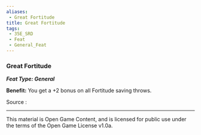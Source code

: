 ```yaml
---
aliases:
 - Great Fortitude
title: Great Fortitude
tags: 
 - 35E_SRD
 - Feat
 - General_Feat
---
```

### Great Fortitude 
***Feat Type: General***

**Benefit:** You get a +2 bonus on all Fortitude saving throws.


Source :



---



This material is Open Game Content, and is licensed for public use under the terms of the Open Game License v1.0a.

